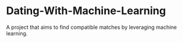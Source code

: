 # Dating-With-Machine-Learning
A project that aims to find compatible matches by leveraging machine learning.
